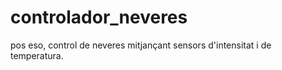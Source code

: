 # controlador_neveres
pos eso, control de neveres mitjançant sensors d'intensitat i de temperatura.

